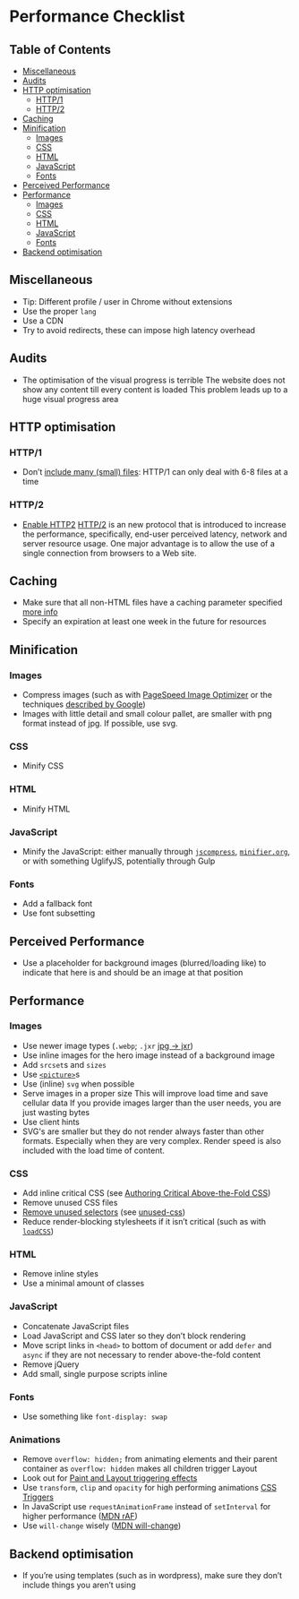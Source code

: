 # Performance Checklist

## Table of Contents

*   [Miscellaneous](#miscellaneous)
*   [Audits](#audits)
*   [HTTP optimisation](#http-optimisation)
    *   [HTTP/1](#http1)
    *   [HTTP/2](#http2)
*   [Caching](#caching)
*   [Minification](#minification)
    *   [Images](#images)
    *   [CSS](#css)
    *   [HTML](#html)
    *   [JavaScript](#javascript)
    *   [Fonts](#fonts)
*   [Perceived Performance](#perceived-performance)
*   [Performance](#performance)
    *   [Images](#images-1)
    *   [CSS](#css-1)
    *   [HTML](#html-1)
    *   [JavaScript](#javascript-1)
    *   [Fonts](#fonts-1)
*   [Backend optimisation](#backend-optimisation)

## Miscellaneous

*   Tip: Different profile / user in Chrome without extensions
*   Use the proper `lang`
*   Use a CDN
*   Try to avoid redirects, these can impose high latency overhead

## Audits

*   The optimisation of the visual progress is terrible
    The website does not show any content till every content is loaded
    This problem leads up to a huge visual progress area

## HTTP optimisation

### HTTP/1

*   Don’t [include many (small) files](http://i.imgur.com/HkoOZYp.jpg):
    HTTP/1 can only deal with 6-8 files at a time

### HTTP/2

*   [Enable HTTP2](https://tools.keycdn.com/http2-test)
    [HTTP/2](https://http2.github.io/) is an new protocol that is introduced to increase
    the performance, specifically, end-user perceived latency, network and server resource
    usage. One major advantage is to allow the use of a single connection from browsers to
    a Web site.

## Caching

*   Make sure that all non-HTML files have a caching parameter specified [more info](https://varvy.com/pagespeed/cache-control.html)
*   Specify an expiration at least one week in the future for resources

## Minification

### Images

*   Compress images (such as with [PageSpeed Image Optimizer](https://i.onthe.io/google_speed)
    or the techniques [described by Google](https://developers.google.com/speed/docs/insights/OptimizeImages))
*   Images with little detail and small colour pallet, are smaller with png format instead of jpg. If possible, use svg.

### CSS

*   Minify CSS

### HTML

*   Minify HTML

### JavaScript

*   Minify the JavaScript: either manually through
    [`jscompress`](https://jscompress.com/),
    [`minifier.org`](https://www.minifier.org/), or
    with something UglifyJS, potentially through Gulp

### Fonts

*   Add a fallback font
*   Use font subsetting

## Perceived Performance

*   Use a placeholder for background images (blurred/loading like) to
    indicate that here is and should be an image at that position

## Performance

### Images

*   Use newer image types (`.webp`; `.jxr` [jpg -> jxr](https://i.onthe.io/jxr))
*   Use inline images for the hero image instead of a background image
*   Add `srcset`s and `sizes`
*   Use [`<picture>`](https://developer.mozilla.org/en-US/docs/Web/HTML/Element/picture)s
*   Use (inline) `svg` when possible
*   Serve images in a proper size
    This will improve load time and save cellular data
    If you provide images larger than the user needs, you are just wasting bytes
*   Use client hints
*   SVG's are smaller but they do not render always faster than other formats. Especially when they are very complex. Render speed is also included with the load time of content.

### CSS

*   Add inline critical CSS (see [Authoring Critical Above-the-Fold CSS](https://css-tricks.com/authoring-critical-fold-css/))
*   Remove unused CSS files
*   [Remove unused selectors](http://i.imgur.com/lc1K2xM.jpg) (see [unused-css](https://unused-css.com))
*   Reduce render-blocking stylesheets if it isn’t critical (such as with [`loadCSS`](https://github.com/filamentgroup/loadCSS))

### HTML

*   Remove inline styles
*   Use a minimal amount of classes

### JavaScript

*   Concatenate JavaScript files
*   Load JavaScript and CSS later so they don’t block rendering
*   Move script links in `<head>` to bottom of document or add `defer` and `async` if they are
    not necessary to render above-the-fold content
*   Remove jQuery
*   Add small, single purpose scripts inline 

### Fonts

*   Use something like `font-display: swap`

### Animations

*   Remove `overflow: hidden;` from animating elements and their parent container as
    `overflow: hidden` makes all children trigger Layout
*   Look out for [Paint and Layout triggering effects](https://www.html5rocks.com/en/tutorials/speed/high-performance-animations/)
*   Use `transform`, `clip` and `opacity` for high performing animations [CSS Triggers](https://csstriggers.com/)
*   In JavaScript use `requestAnimationFrame` instead of `setInterval` for higher performance ([MDN rAF](https://developer.mozilla.org/nl/docs/Web/API/Window/requestAnimationFrame))
*   Use `will-change` wisely ([MDN will-change](https://developer.mozilla.org/en-US/docs/Web/CSS/will-change))

## Backend optimisation

*   If you’re using templates (such as in wordpress), make sure they don’t
    include things you aren’t using

